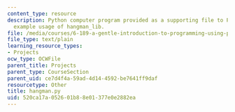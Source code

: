 ```yaml
---
content_type: resource
description: Python computer program provided as a supporting file to Project 1 contains
  example usage of hangman_lib.
file: /media/courses/6-189-a-gentle-introduction-to-programming-using-python-january-iap-2008/520ca17a052601b88e01377e0e2882ea_hangman.py
file_type: text/plain
learning_resource_types:
- Projects
ocw_type: OCWFile
parent_title: Projects
parent_type: CourseSection
parent_uid: ce7d4f4a-59ad-4d14-4592-be7641ff9daf
resourcetype: Other
title: hangman.py
uid: 520ca17a-0526-01b8-8e01-377e0e2882ea
---
```

